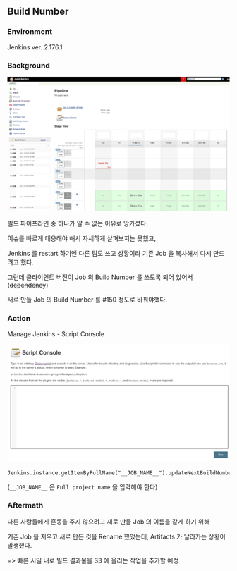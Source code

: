 ## Build Number

### Environment

Jenkins ver. 2.176.1

### Background

![](images/broken_pipeline.png)

빌드 파이프라인 중 하나가 알 수 없는 이유로 망가졌다.

이슈를 빠르게 대응해야 해서 자세하게 살펴보지는 못했고, 

Jenkins 를 restart 하기엔 다른 팀도 쓰고 상황이라 기존 Job 을 복사해서 다시 만드려고 했다.

그런데 클라이언트 버전이 Job 의 Build Number 를 쓰도록 되어 있어서 (~~dependency~~)

새로 만들 Job 의 Build Number 를 #150 정도로 바꿔야했다.

### Action

Manage Jenkins - Script Console

![](images/script_console.png)

```
Jenkins.instance.getItemByFullName("__JOB_NAME__").updateNextBuildNumber(150)
```

(`__JOB_NAME__` 은 `Full project name` 을 입력해야 한다)

### Aftermath

다른 사람들에게 혼동을 주지 않으려고 새로 만들 Job 의 이름을 같게 하기 위해

기존 Job 을 지우고 새로 만든 것을 Rename 했었는데, Artifacts 가 날라가는 상황이 발생했다.

=> 빠른 시일 내로 빌드 결과물을 S3 에 올리는 작업을 추가할 예정
